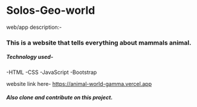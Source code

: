 # Solos-Geo-world

web/app description:-

### This is a website that tells everything about mammals animal.

##### Technology used-
  -HTML
  -CSS
  -JavaScript
  -Bootstrap

  website link here- https://animal-world-gamma.vercel.app

  ##### Also clone and contribute on this project.